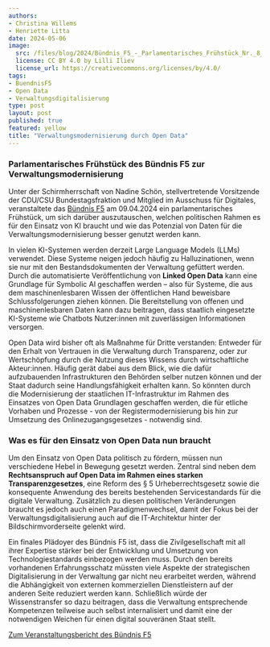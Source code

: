 ```yaml
---
authors:
- Christina Willems
- Henriette Litta
date: 2024-05-06
image: 
  src: /files/blog/2024/Bündnis_F5_-_Parlamentarisches_Frühstück_Nr._8_Verwaltungsdigitalisierung_2.jpg
  license: CC BY 4.0 by Lilli Iliev
  license_url: https://creativecommons.org/licenses/by/4.0/
tags:
- BuendnisF5
- Open Data
- Verwaltungsdigitalisierung
type: post
layout: post
published: true
featured: yellow
title: "Verwaltungsmodernisierung durch Open Data"
---
```

### Parlamentarisches Frühstück des Bündnis F5 zur Verwaltungsmodernisierung ### 

Unter der Schirmherrschaft von Nadine Schön, stellvertretende Vorsitzende der CDU/CSU Bundestagsfraktion und Mitglied im Ausschuss für Digitales, veranstaltete das [Bündnis F5](www.bündnis-f5.de) am 09.04.2024 ein parlamentarisches Frühstück, um sich darüber auszutauschen, welchen politischen Rahmen es für den Einsatz von KI braucht und wie das Potenzial von Daten für die Verwaltungsmodernisierung besser genutzt werden kann.

In vielen KI-Systemen werden derzeit Large Language Models (LLMs) verwendet. Diese Systeme neigen jedoch häufig zu Halluzinationen, wenn sie nur mit den Bestandsdokumenten der Verwaltung gefüttert werden. Durch die automatisierte Veröffentlichung von **Linked Open Data** kann eine Grundlage für Symbolic AI geschaffen werden – also für Systeme, die aus dem maschinenlesbaren Wissen der öffentlichen Hand beweisbare Schlussfolgerungen ziehen können. Die Bereitstellung von offenen und maschinenlesbaren Daten kann dazu beitragen, dass staatlich eingesetzte KI-Systeme wie Chatbots Nutzer:innen mit zuverlässigen Informationen versorgen.

Open Data wird bisher oft als Maßnahme für Dritte verstanden: Entweder für den Erhalt von Vertrauen in die Verwaltung durch Transparenz, oder zur Wertschöpfung durch die Nutzung dieses Wissens durch wirtschaftliche Akteur:innen. Häufig gerät dabei aus dem Blick, wie die dafür aufzubauenden Infrastrukturen den Behörden selber nutzen können und der Staat dadurch seine Handlungsfähigkeit erhalten kann. So könnten durch die Modernisierung der staatlichen IT-Infrastruktur im Rahmen des Einsatzes von Open Data Grundlagen geschaffen werden, die für etliche Vorhaben und Prozesse - von der Registermodernisierung bis hin zur Umsetzung des Onlinezugangsgesetzes - notwendig sind.

### Was es für den Einsatz von Open Data nun braucht ###

Um den Einsatz von Open Data politisch zu fördern, müssen nun verschiedene Hebel in Bewegung gesetzt werden. Zentral sind neben dem **Rechtsanspruch auf Open Data im Rahmen eines starken Transparenzgesetzes**, eine Reform des § 5 Urheberrechtsgesetz sowie die konsequente Anwendung des bereits bestehenden Servicestandards für die digitale Verwaltung. Zusätzlich zu diesen politischen Veränderungen braucht es jedoch auch einen Paradigmenwechsel, damit der Fokus bei der Verwaltungsdigitalisierung auch auf die IT-Architektur hinter der Bildschirmvorderseite gelenkt wird.

Ein finales Plädoyer des Bündnis F5 ist, dass die Zivilgesellschaft mit all ihrer Expertise stärker bei der Entwicklung und Umsetzung von Technologiestandards einbezogen werden muss. Durch den bereits vorhandenen Erfahrungsschatz müssten viele Aspekte der strategischen Digitalisierung in der Verwaltung gar nicht neu erarbeitet werden, während die Abhängigkeit von externen kommerziellen Dienstleistern auf der anderen Seite reduziert werden kann. Schließlich würde der Wissenstransfer so dazu beitragen, dass die Verwaltung entsprechende Kompetenzen teilweise auch selbst internalisiert und damit eine der notwendigen Weichen für einen digital souveränen Staat stellt.

[Zum Veranstaltungsbericht des Bündnis F5](https://buendnis-f5.de/publikationen/2024-04-22-vwm-fruehstueck-bericht)
